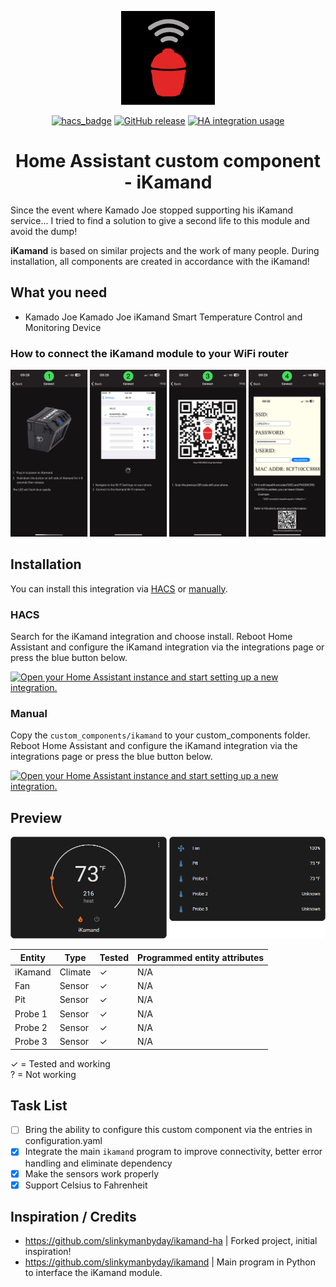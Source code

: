 <span align="center">

<a href="https://github.com/plmilord/Hass.io-custom-component-ikamand"><img src="https://raw.githubusercontent.com/plmilord/Hass.io-custom-component-ikamand/master/images/icon.png" width="150"></a>

[![hacs_badge](https://img.shields.io/badge/HACS-Default-orange.svg)](https://github.com/hacs/integration)
[![GitHub release](https://img.shields.io/github/release/plmilord/Hass.io-custom-component-ikamand.svg)](https://GitHub.com/plmilord/Hass.io-custom-component-ikamand/releases/)
[![HA integration usage](https://img.shields.io/badge/dynamic/json?color=41BDF5&logo=home-assistant&label=integration%20usage&suffix=%20installs&cacheSeconds=15600&url=https://analytics.home-assistant.io/custom_integrations.json&query=$.ikamand.total)](https://analytics.home-assistant.io/custom_integrations.json)

# Home Assistant custom component - iKamand

</span>

Since the event where Kamado Joe stopped supporting his iKamand service... I tried to find a solution to give a second life to this module and avoid the dump!

**iKamand** is based on similar projects and the work of many people. During installation, all components are created in accordance with the iKamand!

## What you need

- Kamado Joe Kamado Joe iKamand Smart Temperature Control and Monitoring Device

### How to connect the iKamand module to your WiFi router

<span align="center">

<img src="https://raw.githubusercontent.com/plmilord/Hass.io-custom-component-ikamand/master/images/connect.png" width="800"></a>

</span>

## Installation

You can install this integration via [HACS](#hacs) or [manually](#manual).

### HACS

Search for the iKamand integration and choose install. Reboot Home Assistant and configure the iKamand integration via the integrations page or press the blue button below.

[![Open your Home Assistant instance and start setting up a new integration.](https://my.home-assistant.io/badges/config_flow_start.svg)](https://my.home-assistant.io/redirect/config_flow_start/?domain=ikamand)


### Manual

Copy the `custom_components/ikamand` to your custom_components folder. Reboot Home Assistant and configure the iKamand integration via the integrations page or press the blue button below.

[![Open your Home Assistant instance and start setting up a new integration.](https://my.home-assistant.io/badges/config_flow_start.svg)](https://my.home-assistant.io/redirect/config_flow_start/?domain=ikamand)


## Preview

<span align="center">

<img src="https://raw.githubusercontent.com/plmilord/Hass.io-custom-component-ikamand/master/images/preview_1.png" width="600"></a>

</span>

Entity | Type | Tested | Programmed entity attributes
------ | ---- | ------ | ----------------------------
iKamand | Climate | ✓ | N/A
Fan | Sensor | ✓ | N/A
Pit | Sensor | ✓ | N/A
Probe 1 | Sensor | ✓ | N/A
Probe 2 | Sensor | ✓ | N/A
Probe 3 | Sensor | ✓ | N/A

✓ = Tested and working  
? = Not working

## Task List

- [ ] Bring the ability to configure this custom component via the entries in configuration.yaml
- [x] Integrate the main ```ikamand``` program to improve connectivity, better error handling and eliminate dependency
- [x] Make the sensors work properly
- [x] Support Celsius to Fahrenheit

## Inspiration / Credits

- https://github.com/slinkymanbyday/ikamand-ha | Forked project, initial inspiration!
- https://github.com/slinkymanbyday/ikamand | Main program in Python to interface the iKamand module.
